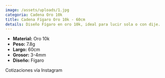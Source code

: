 ```yaml
---
image: /assets/uploads/1.jpg
categoria: Cadena Oro 10k
title: Cadena Fígaro Oro 10k - 60cm
details: Diseño Fígaro en oro 10k, ideal para lucir sola o con dije.
---
```

* **M﻿aterial:** Oro 10k
* **P﻿eso:** 7.8g
* **L﻿argo:** 60cm
* **G﻿rosor:** 3-4mm
* **D﻿iseño:** Fígaro

C﻿otizaciones vía Instagram